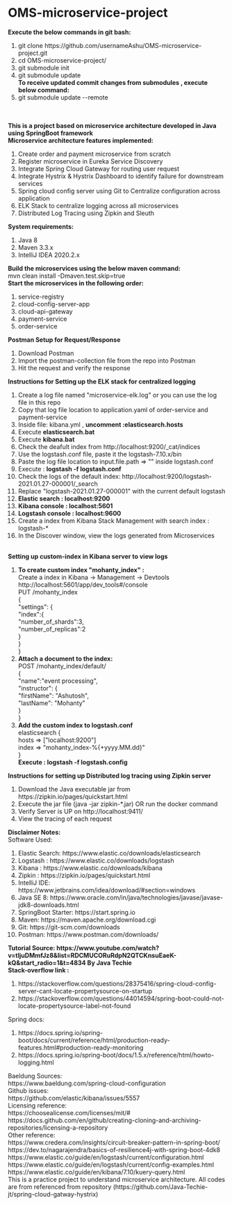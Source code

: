 # OMS-microservice-project
<strong>Execute the below commands in git bash:</strong><br>
<OL>
<LI>git clone https://github.com/usernameAshu/OMS-microservice-project.git <br>
<LI>cd OMS-microservice-project/ <br>
<LI>git submodule init<br>
<LI>git submodule update<br>
<strong>To receive updated commit changes from submodules , execute below command:</strong><br>
<LI>git submodule update --remote
</OL>
<br>
<br>
<strong>This is a project based on microservice architecture developed in Java using SpringBoot framework</strong><br>
<strong>Microservice architecture features implemented:</strong>
<OL>
<LI>Create order and payment microservice from scratch 
<LI>Register microservice in Eureka Service Discovery
<LI>Integrate Spring Cloud Gateway for routing user request
<LI>Integrate Hystrix & Hystrix Dashboard to identify failure for downstream services
<LI>Spring cloud config server using Git to Centralize configuration across application
<LI>ELK Stack to centralize logging across all microservices
<LI>Distributed Log Tracing using Zipkin and Sleuth
</OL>
<strong>System requirements:</strong> <br>
<OL>
<LI>Java 8<br>
<LI>Maven 3.3.x<br>
<LI>IntelliJ IDEA 2020.2.x<br>
</OL>
<strong>Build the microservices using the below maven command:</strong> <br>
mvn clean install -Dmaven.test.skip=true<br>
<strong>Start the microservices in the following order:</strong><br>
<OL>
  <LI>service-registry
  <LI>cloud-config-server-app
  <LI>cloud-api-gateway
  <LI>payment-service
  <LI>order-service
</OL>
<strong>Postman Setup for Request/Response</strong><br>
<OL>
<LI>Download Postman
<LI>Import the postman-collection file from the repo into Postman
<LI>Hit the request and verify the response
</OL>
<strong>Instructions for Setting up the ELK stack for centralized logging</strong><br>
<OL>
<LI>Create a log file named "microservice-elk.log" or you can use the log file in this repo<br>
<LI>Copy that log file location to application.yaml of order-service and payment-service <br>
<LI>Inside file: kibana.yml , <strong>uncomment :elasticsearch.hosts</strong><br>
<LI>Execute <strong>elasticsearch.bat</strong><br>
<LI>Execute <strong>kibana.bat</strong><br>
<LI>Check the deafult index from http://localhost:9200/_cat/indices <br>
<LI>Use the logstash.conf file, paste it the logstash-7.10.x/bin<br>
<LI>Paste the log file location to input.file.path => ""  inside logstash.conf<br>
<LI>Execute : <strong>logstash -f logstash.conf</strong> <br>
<LI>Check the logs of the default index: http://localhost:9200/logstash-2021.01.27-000001/_search <br>
<LI>Replace "logstash-2021.01.27-000001" with the current default logstash<br>
<LI><strong>Elastic search : localhost:9200</strong><br>
<LI><strong>Kibana console : localhost:5601</strong><br>
<LI><strong>Logstash console : localhost:9600</strong><br>
<LI>Create a index from Kibana Stack Management with search index : logstash-* <br>
<LI>In the Discover window, view the logs generated from Microservices<br>
</OL>
<br>
<strong>Setting up custom-index in Kibana server to view logs</strong><br>
<OL>
<LI><strong>To create custom index "mohanty_index" :</strong><br>
Create a index in Kibana -> Management -> Devtools http://localhost:5601/app/dev_tools#/console<br>
  PUT /mohanty_index<br>
{<br>
  "settings": {<br>
    "index":{<br>
      "number_of_shards":3,<br>
      "number_of_replicas":2<br>
    }<br>
  }<br>
}<br>
<LI><strong>Attach a document to the index:</strong><br>
  POST /mohanty_index/default/<br>
{<br>
  "name":"event processing",<br>
  "instructor": {<br>
    "firstName": "Ashutosh",<br>
    "lastName": "Mohanty"<br>
  }<br>
}<br>
<LI><strong>Add the custom index to logstash.conf</strong><br>
elasticsearch { <br>
hosts => ["localhost:9200"]<br>
index => "mohanty_index-%{+yyyy.MM.dd}"<br>
}<br>
<strong>Execute : logstash -f logstash.config</strong><br>
</OL>
<strong>Instructions for setting up Distributed log tracing using Zipkin server</strong><br>
<OL>
<LI>Download the Java executable jar from https://zipkin.io/pages/quickstart.html 
<LI>Execute the jar file (java -jar zipkin-*.jar) OR run the docker command
<LI>Verify Server is UP on http://localhost:9411/
<LI>View the tracing of each request
</OL>
<strong>Disclaimer Notes:</strong><br>
Software Used:<br>
<OL>
<LI>Elastic Search: https://www.elastic.co/downloads/elasticsearch
<LI>Logstash : https://www.elastic.co/downloads/logstash
<LI>Kibana : https://www.elastic.co/downloads/kibana
<LI>Zipkin : https://zipkin.io/pages/quickstart.html 
<LI>IntelliJ IDE: https://www.jetbrains.com/idea/download/#section=windows
<LI>Java SE 8: https://www.oracle.com/in/java/technologies/javase/javase-jdk8-downloads.html
<LI>SpringBoot Starter: https://start.spring.io
<LI>Maven: https://maven.apache.org/download.cgi
<LI>Git: https://git-scm.com/downloads
<LI>Postman: https://www.postman.com/downloads/
</OL>
<strong>Tutorial Source: https://www.youtube.com/watch?v=tljuDMmfJz8&list=RDCMUCORuRdpN2QTCKnsuEaeK-kQ&start_radio=1&t=4834 By Java Techie </strong><br>
  <strong>Stack-overflow link :</strong><br>
  <OL>
<LI>https://stackoverflow.com/questions/28375416/spring-cloud-config-server-cant-locate-propertysource-on-startup 
<LI>https://stackoverflow.com/questions/44014594/spring-boot-could-not-locate-propertysource-label-not-found 
  </OL>
Spring docs:<br>
   <OL>
<LI>https://docs.spring.io/spring-boot/docs/current/reference/html/production-ready-features.html#production-ready-monitoring
<LI>https://docs.spring.io/spring-boot/docs/1.5.x/reference/html/howto-logging.html
   </OL>
Baeldung Sources:<br>
https://www.baeldung.com/spring-cloud-configuration<br>
Github issues:<br>
https://github.com/elastic/kibana/issues/5557<br>
Licensing reference:<br>
https://choosealicense.com/licenses/mit/#<br>
https://docs.github.com/en/github/creating-cloning-and-archiving-repositories/licensing-a-repository<br>
Other reference:<br>
https://www.credera.com/insights/circuit-breaker-pattern-in-spring-boot/<br>
https://dev.to/nagarajendra/basics-of-resilience4j-with-spring-boot-4dk8<br>
https://www.elastic.co/guide/en/logstash/current/configuration.html<br>
https://www.elastic.co/guide/en/logstash/current/config-examples.html<br>
https://www.elastic.co/guide/en/kibana/7.10/kuery-query.html<br>
This is a practice project to understand microservice architecture. All codes are from referenced from repository (https://github.com/Java-Techie-jt/spring-cloud-gatway-hystrix)<br>
